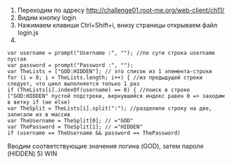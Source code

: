 1) Переходим по адресу http://challenge01.root-me.org/web-client/ch11/
2) Видим кнопку login
3) Нажимаем клавиши Ctrl+Shift+i, внизу страницы открываем файл login.js
4)
```
var username = prompt("Username :", ""); //по сути строка username пустая
var password = prompt("Password :", "");
var TheLists = ["GOD:HIDDEN"]; // это список из 1 элемента-строки
for (i = 0; i < TheLists.length; i++) { //из предыдущей строки следует, что цикл выполняется только 1 раз
if (TheLists[i].indexOf(username) == 0) { //поиск в строке ["GOD:HIDDEN" пустой подстроки, вернувшийся индекс равен 0 => заходим в ветку if (не else)
var TheSplit = TheLists[i].split(":"); //разделили строку на две, записали из в массив
var TheUsername = TheSplit[0]; // ="GOD"
var ThePassword = TheSplit[1]; // ="HIDDEN"
if (username == TheUsername && password == ThePassword)
```
Вводим соответствующие значения логина (GOD), затем пароля (HIDDEN)
5) WIN 
